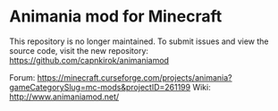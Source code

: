 # Animania mod for Minecraft

This repository is no longer maintained. To submit issues and view the source code, visit the new repository:
https://github.com/capnkirok/animaniamod

Forum: https://minecraft.curseforge.com/projects/animania?gameCategorySlug=mc-mods&projectID=261199
Wiki: http://www.animaniamod.net/

